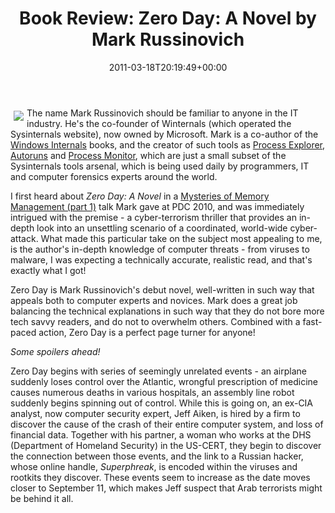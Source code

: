 ﻿---
title: 'Book Review: Zero Day: A Novel by Mark Russinovich'
date: 2011-03-18T20:19:49+00:00
---
[<img style="float: left; padding: 5px" src="http://i2.wp.com/ecx.images-amazon.com/images/I/51s-8x8YWEL._SL160_.jpg?resize=107%2C160" />](http://www.amazon.com/Zero-Day-Novel-Mark-Russinovich/dp/031261246X?SubscriptionId=AKIAI4TIA44MOSRMVWNA&tag=inabs-20)The name Mark Russinovich should be familiar to anyone in the IT industry. He's the co-founder of Winternals (which operated the Sysinternals website), now owned by Microsoft. Mark is a co-author of the <a href="http://amzn.to/eKaXDx" target="_blank">Windows Internals</a> books, and the creator of such tools as <a href="http://technet.microsoft.com/en-us/sysinternals/bb896653" target="_blank">Process Explorer</a>, <a href="http://technet.microsoft.com/en-us/sysinternals/bb963902" target="_blank">Autoruns</a> and <a href="http://technet.microsoft.com/en-us/sysinternals/bb896645" target="_blank">Process Monitor</a>, which are just a small subset of the Sysinternals tools arsenal, which is being used daily by programmers, IT and computer forensics experts around the world.

<!-- more -->

I first heard about *Zero Day: A Novel* in a <a href="http://player.microsoftpdc.com/Session/1689962d-dea2-48bd-80d8-96e954fa5329" target="_blank">Mysteries of Memory Management (part 1)</a> talk Mark gave at PDC 2010, and was immediately intrigued with the premise - a cyber-terrorism thriller that provides an in-depth look into an unsettling scenario of a coordinated, world-wide cyber-attack. What made this particular take on the subject most appealing to me, is the author's in-depth knowledge of computer threats - from viruses to malware, I was expecting a technically accurate, realistic read, and that's exactly what I got!

Zero Day is Mark Russinovich's debut novel, well-written in such way that appeals both to computer experts and novices. Mark does a great job balancing the technical explanations in such way that they do not bore more tech savvy readers, and do not to overwhelm others. Combined with a fast-paced action, Zero Day is a perfect page turner for anyone!

_Some spoilers ahead!_

Zero Day begins with series of seemingly unrelated events - an airplane suddenly loses control over the Atlantic, wrongful prescription of medicine causes numerous deaths in various hospitals, an assembly line robot suddenly begins spinning out of control. While this is going on, an ex-CIA analyst, now computer security expert, Jeff Aiken, is hired by a firm to discover the cause of the crash of their entire computer system, and loss of financial data. Together with his partner, a woman who works at the DHS (Department of Homeland Security) in the US-CERT, they begin to discover the connection between those events, and the link to a Russian hacker, whose online handle, _Superphreak_, is encoded within the viruses and rootkits they discover. These events seem to increase as the date moves closer to September 11, which makes Jeff suspect that Arab terrorists might be behind it all.
